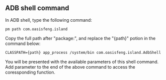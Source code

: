 ADB shell command
-------------------

In ADB shell, type the following command:

`pm path com.oasisfeng.island`

Copy the full path after "package:", and replace the "{path}" potion in the command below:

`CLASSPATH={path} app_process /system/bin com.oasisfeng.island.AdbShell`

You will be presented with the available parameters of this shell command.
Add parameter to the end of the above command to access the coressponding function.
